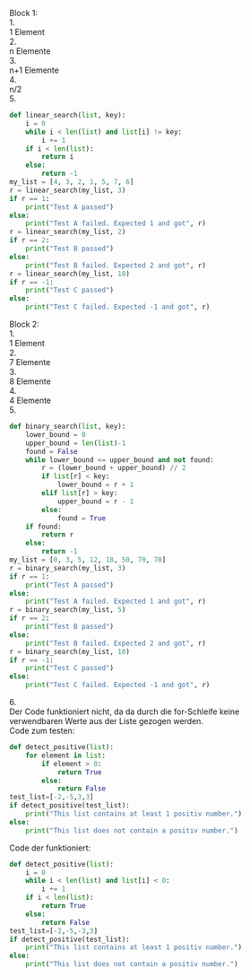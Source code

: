 Block 1:<br>
1.<br>
1 Element<br>
2.<br>
n Elemente <br>
3.<br>
n+1 Elemente<br>
4.<br>
n/2<br>
5.<br>
```python
def linear_search(list, key):
    i = 0
    while i < len(list) and list[i] != key:
        i += 1
    if i < len(list):
        return i
    else:
        return -1
my_list = [4, 3, 2, 1, 5, 7, 6]
r = linear_search(my_list, 3)
if r == 1:
    print("Test A passed")
else:
    print("Test A failed. Expected 1 and got", r)
r = linear_search(my_list, 2)
if r == 2:
    print("Test B passed")
else:
    print("Test B failed. Expected 2 and got", r)
r = linear_search(my_list, 10)
if r == -1:
    print("Test C passed")
else:
    print("Test C failed. Expected -1 and got", r)
```
Block 2:<br>
1.<br>
1 Element<br>
2.<br>
7 Elemente<br>
3.<br>
8 Elemente<br>
4.<br>
4 Elemente<br>
5.<br>
```python
def binary_search(list, key):
    lower_bound = 0
    upper_bound = len(list)-1
    found = False
    while lower_bound <= upper_bound and not found:
        r = (lower_bound + upper_bound) // 2
        if list[r] < key:
            lower_bound = r + 1
        elif list[r] > key:
            upper_bound = r - 1
        else:
            found = True
    if found:
        return r
    else:
        return -1
my_list = [0, 3, 5, 12, 18, 50, 70, 78]
r = binary_search(my_list, 3)
if r == 1:
    print("Test A passed")
else:
    print("Test A failed. Expected 1 and got", r)
r = binary_search(my_list, 5)
if r == 2:
    print("Test B passed")
else:
    print("Test B failed. Expected 2 and got", r)
r = binary_search(my_list, 10)
if r == -1:
    print("Test C passed")
else:
    print("Test C failed. Expected -1 and got", r)
```
6.<br>
Der Code funktioniert nicht, da da durch die for-Schleife keine verwendbaren Werte aus der Liste gezogen werden. <br>
Code zum testen:
```python
def detect_positive(list):
    for element in list:
        if element > 0:
            return True
        else:
            return False
test_list=[-2,-5,3,3]
if detect_positive(test_list):
    print("This list contains at least 1 positiv number.")
else:
    print("This list does not contain a positiv number.")
```
Code der funktioniert:
```python
def detect_positive(list):
    i = 0
    while i < len(list) and list[i] < 0:
        i += 1
    if i < len(list):
        return True
    else:
        return False
test_list=[-2,-5,-3,3]
if detect_positive(test_list):
    print("This list contains at least 1 positiv number.")
else:
    print("This list does not contain a positiv number.")
```